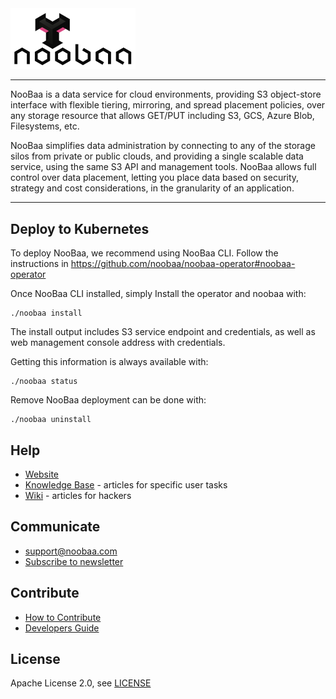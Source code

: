 <div id="top" />
<img src="/images/noobaa_logo.png" width="200" />

----
NooBaa is a data service for cloud environments, providing S3 object-store interface with flexible tiering, mirroring, and spread placement policies, over any storage resource that allows GET/PUT including S3, GCS, Azure Blob, Filesystems, etc.

NooBaa simplifies data administration by connecting to any of the storage silos from private or public clouds, and providing a single scalable data service, using the same S3 API and management tools. NooBaa allows full control over data placement, letting you place data based on security, strategy and cost considerations, in the granularity of an application.

----

## Deploy to Kubernetes

To deploy NooBaa, we recommend using NooBaa CLI. 
Follow the instructions in https://github.com/noobaa/noobaa-operator#noobaa-operator 

Once NooBaa CLI installed, simply Install the operator and noobaa with: 
```
./noobaa install
```
The install output includes S3 service endpoint and credentials, as well as web management console address with credentials.

Getting this information is always available with: 
```
./noobaa status
```
Remove NooBaa deployment can be done with: 
```
./noobaa uninstall
```



## Help

- [Website](https://www.noobaa.io)
- [Knowledge Base](https://noobaa.desk.com) - articles for specific user tasks
- [Wiki](https://github.com/noobaa/noobaa-core/wiki) - articles for hackers

## Communicate

- support@noobaa.com
- [Subscribe to newsletter](https://www.noobaa.io/community)

## Contribute

- [How to Contribute](/CONTRIBUTING.md)  
- [Developers Guide](https://github.com/noobaa/noobaa-core/wiki/Developers-Guide) 

## License

Apache License 2.0, see [LICENSE](/LICENSE)
